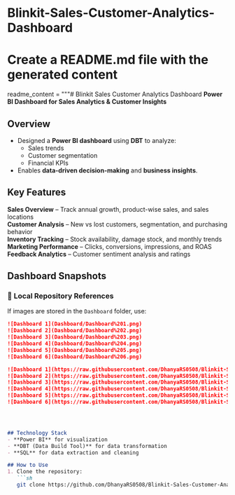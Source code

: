 # Blinkit-Sales-Customer-Analytics-Dashboard
# Create a README.md file with the generated content
readme_content = """# Blinkit Sales Customer Analytics Dashboard
**Power BI Dashboard for Sales Analytics & Customer Insights**  

## Overview
- Designed a **Power BI dashboard** using **DBT** to analyze:
  - Sales trends  
  - Customer segmentation  
  - Financial KPIs  
- Enables **data-driven decision-making** and **business insights**.

## Key Features
 **Sales Overview** – Track annual growth, product-wise sales, and sales locations  
 **Customer Analysis** – New vs lost customers, segmentation, and purchasing behavior  
 **Inventory Tracking** – Stock availability, damage stock, and monthly trends  
 **Marketing Performance** – Clicks, conversions, impressions, and ROAS  
 **Feedback Analytics** – Customer sentiment analysis and ratings  

## Dashboard Snapshots
### 📌 **Local Repository References**
If images are stored in the `Dashboard` folder, use:

```md
![Dashboard 1](Dashboard/Dashboard%201.png)  
![Dashboard 2](Dashboard/Dashboard%202.png)  
![Dashboard 3](Dashboard/Dashboard%203.png)  
![Dashboard 4](Dashboard/Dashboard%204.png)  
![Dashboard 5](Dashboard/Dashboard%205.png)  
![Dashboard 6](Dashboard/Dashboard%206.png)  

![Dashboard 1](https://raw.githubusercontent.com/DhanyaRS0508/Blinkit-Sales-Customer-Analytics-Dashboard-/main/Dashboard/Dashboard%201.png)
![Dashboard 2](https://raw.githubusercontent.com/DhanyaRS0508/Blinkit-Sales-Customer-Analytics-Dashboard-/main/Dashboard/Dashboard%202.png)
![Dashboard 3](https://raw.githubusercontent.com/DhanyaRS0508/Blinkit-Sales-Customer-Analytics-Dashboard-/main/Dashboard/Dashboard%203.png)
![Dashboard 4](https://raw.githubusercontent.com/DhanyaRS0508/Blinkit-Sales-Customer-Analytics-Dashboard-/main/Dashboard/Dashboard%204.png)
![Dashboard 5](https://raw.githubusercontent.com/DhanyaRS0508/Blinkit-Sales-Customer-Analytics-Dashboard-/main/Dashboard/Dashboard%205.png)
![Dashboard 6](https://raw.githubusercontent.com/DhanyaRS0508/Blinkit-Sales-Customer-Analytics-Dashboard-/main/Dashboard/Dashboard%206.png)




## Technology Stack
- **Power BI** for visualization  
- **DBT (Data Build Tool)** for data transformation  
- **SQL** for data extraction and cleaning  

## How to Use
1. Clone the repository:
   ```sh
   git clone https://github.com/DhanyaRS0508/Blinkit-Sales-Customer-Analytics-Dashboard.git
